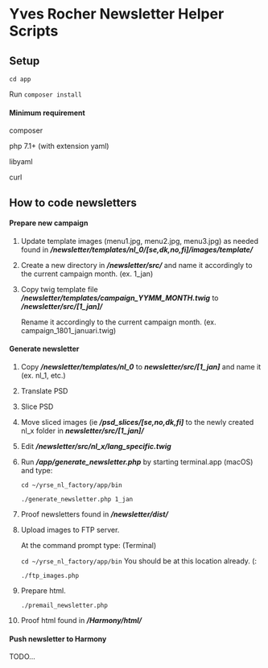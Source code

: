 # Yves Rocher Newsletter Helper Scripts

## Setup

`cd app`

Run `composer install`


#### Minimum requirement

composer

php 7.1+ (with extension yaml)

libyaml

curl


## How to code newsletters

#### Prepare new campaign

1. Update template images (menu1.jpg, menu2.jpg, menu3.jpg) as needed found in **_/newsletter/templates/nl_0/[se,dk,no,fi]/images/template/_**

2. Create a new directory in **_/newsletter/src/_** and name it accordingly to the current campaign month. (ex. 1_jan)

3. Copy twig template file **_/newsletter/templates/campaign_YYMM_MONTH.twig_** to **_/newsletter/src/[1_jan]/_**

   Rename it accordingly to the current campaign month. (ex. campaign_1801_januari.twig)


#### Generate newsletter

1. Copy **_/newsletter/templates/nl_0_** to **_newsletter/src/[1_jan]_** and name it (ex. nl_1, etc.)

2. Translate PSD

3. Slice PSD

4. Move sliced images (ie **_/psd_slices/[se,no,dk,fi]_** to the newly created nl_x folder in **_newsletter/src/[1_jan]/_**

5. Edit **_/newsletter/src/nl_x/lang_specific.twig_**

6. Run **_/app/generate_newsletter.php_** by starting terminal.app (macOS) and type:

   `cd ~/yrse_nl_factory/app/bin`

   `./generate_newsletter.php 1_jan`


7. Proof newsletters found in **_/newsletter/dist/_**

8. Upload images to FTP server.

   At the command prompt type: (Terminal)

   `cd ~/yrse_nl_factory/app/bin` You should be at this location already. (:

   `./ftp_images.php`


9. Prepare html.

   `./premail_newsletter.php`


10. Proof html found in **_/Harmony/html/_**


#### Push newsletter to Harmony

TODO...